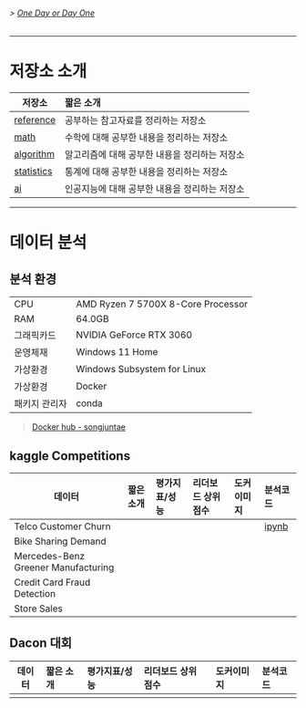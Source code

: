 <!-- 좌우명 Motto 나를 움직이게 하는 문장들 -->
<!--''언젠가 하고 말 거야'보다 바로 부딪쳐보는 것 -->
###### > [One Day or Day One ](https://www.youtube.com/shorts/KZT94SSyFzM)
---
# 저장소 소개

|저장소|짧은 소개|
|---|:---|
|[reference](https://github.com/Song-Juntae/references)|공부하는 참고자료를 정리하는 저장소|
|[math](https://github.com/Song-Juntae/math)|수학에 대해 공부한 내용을 정리하는 저장소|
|[algorithm](https://github.com/Song-Juntae/algorithm)|알고리즘에 대해 공부한 내용을 정리하는 저장소|
|[statistics](https://github.com/Song-Juntae/statistics)|통계에 대해 공부한 내용을 정리하는 저장소|
|[ai](https://github.com/Song-Juntae/ai)|인공지능에 대해 공부한 내용을 정리하는 저장소|
---
# 데이터 분석

## 분석 환경

|||
|---|---|
|CPU|AMD Ryzen 7 5700X 8-Core Processor|
|RAM|64.0GB|
|그래픽카드|NVIDIA GeForce RTX 3060|
|운영체재|Windows 11 Home|
|가상환경|Windows Subsystem for Linux|
|가상환경|Docker|
|패키지 관리자|conda|

> [Docker hub - songjuntae](https://hub.docker.com/u/songjuntae)

## kaggle Competitions
|데이터|짧은 소개|평가지표/성능|리더보드 상위 점수|도커이미지|분석코드|
|---|:---|:---|:---|:---|:---|
|Telco Customer Churn|||||[ipynb](https://github.com/Song-Juntae/kaggle/blob/main/telco_customer_churn/telco_customer_churn.ipynb)|
|Bike Sharing Demand||||||
|Mercedes-Benz Greener Manufacturing||||||
|Credit Card Fraud Detection||||||
|Store Sales||||||

## Dacon 대회
|데이터|짧은 소개|평가지표/성능|리더보드 상위 점수|도커이미지|분석코드|
|---|:---|:---|:---|:---|:---|
|||||||

<!--
**Song-Juntae/Song-Juntae** is a ✨ _special_ ✨ repository because its `README.md` (this file) appears on your GitHub profile.

Here are some ideas to get you started:

- 🔭 I’m currently working on ...
- 🌱 I’m currently learning ...
- 👯 I’m looking to collaborate on ...
- 🤔 I’m looking for help with ...
- 💬 Ask me about ...
- 📫 How to reach me: ...
- 😄 Pronouns: ...
- ⚡ Fun fact: ...
-->
